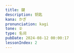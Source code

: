 ```yaml
---
title: 鍵
description: 钥匙
kana: かぎ
pronunciation: kagi
tone: ②
type: 名词
pubDate: 2024-08-12 00:00:17
lessonIndex: 2
---
```

